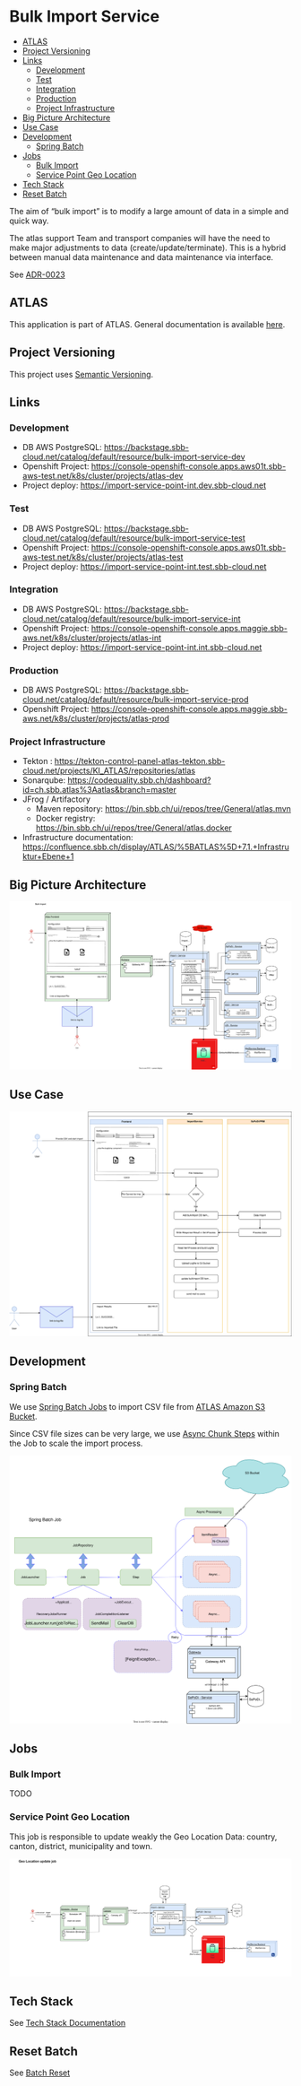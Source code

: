 # Bulk Import Service

<!-- toc -->

- [ATLAS](#atlas)
- [Project Versioning](#project-versioning)
- [Links](#links)
  * [Development](#development)
  * [Test](#test)
  * [Integration](#integration)
  * [Production](#production)
  * [Project Infrastructure](#project-infrastructure)
- [Big Picture Architecture](#big-picture-architecture)
- [Use Case](#use-case)
- [Development](#development-1)
  * [Spring Batch](#spring-batch)
- [Jobs](#jobs)
  * [Bulk Import](#bulk-import)
  * [Service Point Geo Location](#service-point-geo-location)
- [Tech Stack](#tech-stack)
- [Reset Batch](#reset-batch)

<!-- tocstop -->

The aim of “bulk import” is to modify a large amount of data in a simple and quick way.

The atlas support Team and transport companies will have the need to make major adjustments to data 
(create/update/terminate).
This is a hybrid between manual data maintenance and data maintenance via interface.

See [ADR-0023](https://confluence.sbb.ch/x/_wgyog)

## ATLAS

This application is part of ATLAS. General documentation is available [here](https://code.sbb.ch/projects/KI_ATLAS/repos/atlas/browse/README.md).

## Project Versioning

This project uses [Semantic Versioning](https://semver.org/).

## Links

### Development

* DB AWS PostgreSQL: https://backstage.sbb-cloud.net/catalog/default/resource/bulk-import-service-dev
* Openshift Project: https://console-openshift-console.apps.aws01t.sbb-aws-test.net/k8s/cluster/projects/atlas-dev
* Project deploy: https://import-service-point-int.dev.sbb-cloud.net

### Test

* DB AWS PostgreSQL: https://backstage.sbb-cloud.net/catalog/default/resource/bulk-import-service-test
* Openshift Project: https://console-openshift-console.apps.aws01t.sbb-aws-test.net/k8s/cluster/projects/atlas-test
* Project deploy: https://import-service-point-int.test.sbb-cloud.net

### Integration

* DB AWS PostgreSQL: https://backstage.sbb-cloud.net/catalog/default/resource/bulk-import-service-int
* Openshift Project: https://console-openshift-console.apps.maggie.sbb-aws.net/k8s/cluster/projects/atlas-int
* Project deploy: https://import-service-point-int.int.sbb-cloud.net

### Production

* DB AWS PostgreSQL: https://backstage.sbb-cloud.net/catalog/default/resource/bulk-import-service-prod
* Openshift
  Project: https://console-openshift-console.apps.maggie.sbb-aws.net/k8s/cluster/projects/atlas-prod

### Project Infrastructure

* Tekton : https://tekton-control-panel-atlas-tekton.sbb-cloud.net/projects/KI_ATLAS/repositories/atlas
* Sonarqube: https://codequality.sbb.ch/dashboard?id=ch.sbb.atlas%3Aatlas&branch=master
* JFrog / Artifactory
    * Maven repository: https://bin.sbb.ch/ui/repos/tree/General/atlas.mvn
    * Docker registry: https://bin.sbb.ch/ui/repos/tree/General/atlas.docker
* Infrastructure
  documentation: https://confluence.sbb.ch/display/ATLAS/%5BATLAS%5D+7.1.+Infrastruktur+Ebene+1

## Big Picture Architecture

![Architecture](documentation/AtlasImportArch.svg)

## Use Case

![UseCase](documentation/UseCase.svg)

## Development

### Spring Batch

We use [Spring Batch Jobs](https://docs.spring.io/spring-batch/docs/current/reference/html/) to import CSV file from
[ATLAS Amazon S3 Bucket](../base-atlas/documentation/amazon/README.md).

Since CSV file sizes can be very large, we
use [Async Chunk Steps](https://docs.spring.io/spring-batch/docs/current/reference/html/scalability.html#scalability) within the
Job to scale the import process.

![Async Chunk Steps](documentation/BatchAsyncProcessing.svg)

## Jobs

### Bulk Import

TODO

### Service Point Geo Location

This job is responsible to update weakly the Geo Location Data: country, canton, district, municipality and town.

![GeoLocationJob](documentation/geolocation-job.drawio.svg)

## Tech Stack

See [Tech Stack Documentation](../documentation/tech-stack-service.md)

## Reset Batch

See [Batch Reset](../documentation/batch_util.md)
